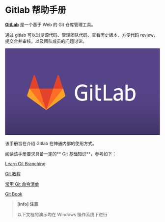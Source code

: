 # Gitlab 帮助手册

**[GitLab](https://about.gitlab.com/)** 是一个基于 Web 的 Git 仓库管理工具。

通过 gitlab 可以浏览源代码、管理团队代码、查看历史版本、方便代码 review，提交合并审核，以及团队成员的问题讨论。

![](/assets/gitlab.png)

该手册旨在介绍 Gitlab 在神通内部的使用方式。

阅读该手册要求具备一定的** Git 基础知识**，参考如下：

[Learn Git Branching](https://learngitbranching.js.org/)

[Git 教程](https://www.liaoxuefeng.com/wiki/0013739516305929606dd18361248578c67b8067c8c017b000)

[常用 Git 命令清单](http://www.ruanyifeng.com/blog/2015/12/git-cheat-sheet.html)

[Git Book](https://git-scm.com/book/zh/v2)

> **[info] 注意**
>
> 以下文档的演示均在 Windows 操作系统下进行
